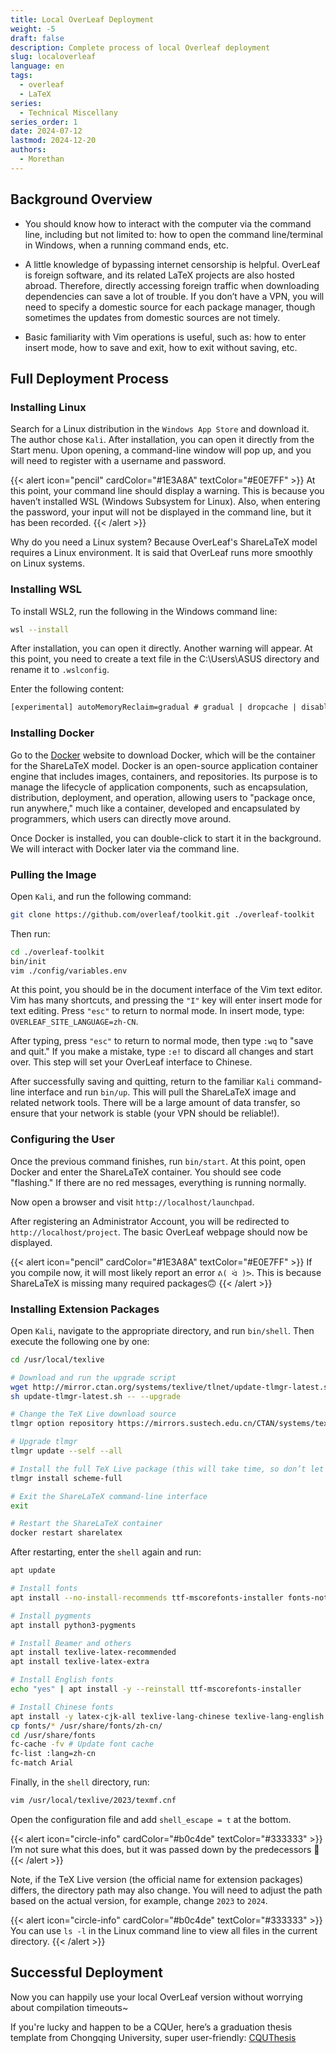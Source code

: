 ```yaml
---
title: Local OverLeaf Deployment
weight: -5
draft: false
description: Complete process of local Overleaf deployment
slug: localoverleaf
language: en
tags:
  - overleaf
  - LaTeX
series:
  - Technical Miscellany
series_order: 1
date: 2024-07-12
lastmod: 2024-12-20
authors:
  - Morethan
---
```


## Background Overview

- You should know how to interact with the computer via the command line, including but not limited to: how to open the command line/terminal in Windows, when a running command ends, etc.

- A little knowledge of bypassing internet censorship is helpful. OverLeaf is foreign software, and its related LaTeX projects are also hosted abroad. Therefore, directly accessing foreign traffic when downloading dependencies can save a lot of trouble. If you don’t have a VPN, you will need to specify a domestic source for each package manager, though sometimes the updates from domestic sources are not timely.

- Basic familiarity with Vim operations is useful, such as: how to enter insert mode, how to save and exit, how to exit without saving, etc.

## Full Deployment Process

### Installing Linux

Search for a Linux distribution in the `Windows App Store` and download it. The author chose `Kali`. After installation, you can open it directly from the Start menu. Upon opening, a command-line window will pop up, and you will need to register with a username and password.


{{< alert icon="pencil" cardColor="#1E3A8A" textColor="#E0E7FF" >}}
At this point, your command line should display a warning. This is because you haven’t installed WSL (Windows Subsystem for Linux). Also, when entering the password, your input will not be displayed in the command line, but it has been recorded.
{{< /alert >}}

Why do you need a Linux system? Because OverLeaf's ShareLaTeX model requires a Linux environment. It is said that OverLeaf runs more smoothly on Linux systems.

### Installing WSL

To install WSL2, run the following in the Windows command line:

```sh
wsl --install
```

After installation, you can open it directly. Another warning will appear. At this point, you need to create a text file in the C:\Users\ASUS directory and rename it to `.wslconfig`.

Enter the following content:

```txt
[experimental] autoMemoryReclaim=gradual # gradual | dropcache | disabled networkingMode=mirrored dnsTunneling=true firewall=true autoProxy=true
```

### Installing Docker

Go to the [Docker](https://www.docker.com/) website to download Docker, which will be the container for the ShareLaTeX model. Docker is an open-source application container engine that includes images, containers, and repositories. Its purpose is to manage the lifecycle of application components, such as encapsulation, distribution, deployment, and operation, allowing users to "package once, run anywhere," much like a container, developed and encapsulated by programmers, which users can directly move around.

Once Docker is installed, you can double-click to start it in the background. We will interact with Docker later via the command line.

### Pulling the Image

Open `Kali`, and run the following command:

```sh
git clone https://github.com/overleaf/toolkit.git ./overleaf-toolkit
```

Then run:

```sh
cd ./overleaf-toolkit
bin/init
vim ./config/variables.env
```

At this point, you should be in the document interface of the Vim text editor. Vim has many shortcuts, and pressing the `"I"` key will enter insert mode for text editing. Press `"esc"` to return to normal mode. In insert mode, type: `OVERLEAF_SITE_LANGUAGE=zh-CN`.

After typing, press `"esc"` to return to normal mode, then type `:wq` to "save and quit." If you make a mistake, type `:e!` to discard all changes and start over. This step will set your OverLeaf interface to Chinese.

After successfully saving and quitting, return to the familiar `Kali` command-line interface and run `bin/up`. This will pull the ShareLaTeX image and related network tools. There will be a large amount of data transfer, so ensure that your network is stable (your VPN should be reliable!).

### Configuring the User

Once the previous command finishes, run `bin/start`. At this point, open Docker and enter the ShareLaTeX container. You should see code "flashing." If there are no red messages, everything is running normally.

Now open a browser and visit `http://localhost/launchpad`.

After registering an Administrator Account, you will be redirected to `http://localhost/project`. The basic OverLeaf webpage should now be displayed.


{{< alert icon="pencil" cardColor="#1E3A8A" textColor="#E0E7FF" >}}
If you compile now, it will most likely report an error `ᕕ( ᐛ )ᕗ`. This is because ShareLaTeX is missing many required packages🙃
{{< /alert >}}

### Installing Extension Packages

Open `Kali`, navigate to the appropriate directory, and run `bin/shell`. Then execute the following one by one:

```sh
cd /usr/local/texlive

# Download and run the upgrade script
wget http://mirror.ctan.org/systems/texlive/tlnet/update-tlmgr-latest.sh
sh update-tlmgr-latest.sh -- --upgrade

# Change the TeX Live download source
tlmgr option repository https://mirrors.sustech.edu.cn/CTAN/systems/texlive/tlnet/

# Upgrade tlmgr
tlmgr update --self --all

# Install the full TeX Live package (this will take time, so don’t let the shell disconnect)
tlmgr install scheme-full

# Exit the ShareLaTeX command-line interface
exit

# Restart the ShareLaTeX container
docker restart sharelatex
```

After restarting, enter the `shell` again and run:

```sh
apt update

# Install fonts
apt install --no-install-recommends ttf-mscorefonts-installer fonts-noto texlive-fonts-recommended tex-gyre fonts-wqy-microhei fonts-wqy-zenhei fonts-noto-cjk fonts-noto-cjk-extra fonts-noto-color-emoji fonts-noto-extra fonts-noto-ui-core fonts-noto-ui-extra fonts-noto-unhinted fonts-texgyre

# Install pygments
apt install python3-pygments

# Install Beamer and others
apt install texlive-latex-recommended
apt install texlive-latex-extra

# Install English fonts
echo "yes" | apt install -y --reinstall ttf-mscorefonts-installer

# Install Chinese fonts
apt install -y latex-cjk-all texlive-lang-chinese texlive-lang-english
cp fonts/* /usr/share/fonts/zh-cn/
cd /usr/share/fonts
fc-cache -fv # Update font cache
fc-list :lang=zh-cn
fc-match Arial
```

Finally, in the `shell` directory, run:

```sh
vim /usr/local/texlive/2023/texmf.cnf
```

Open the configuration file and add `shell_escape = t` at the bottom.


{{< alert icon="circle-info" cardColor="#b0c4de" textColor="#333333" >}}
I’m not sure what this does, but it was passed down by the predecessors 🤔
{{< /alert >}}

Note, if the TeX Live version (the official name for extension packages) differs, the directory path may also change. You will need to adjust the path based on the actual version, for example, change `2023` to `2024`.


{{< alert icon="circle-info" cardColor="#b0c4de" textColor="#333333" >}}
You can use `ls -l` in the Linux command line to view all files in the current directory.
{{< /alert >}}

## Successful Deployment

Now you can happily use your local OverLeaf version without worrying about compilation timeouts~

If you're lucky and happen to be a CQUer, here’s a graduation thesis template from Chongqing University, super user-friendly: [CQUThesis](https://github.com/nanmu42/CQUThesis)
